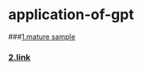 # application-of-gpt



###[1.mature sample](https://github.com/GaiZhenbiao/ChuanhuChatGPT.git)

### [2.link](https://github.com/GaiZhenbiao/ChuanhuChatGPT)

